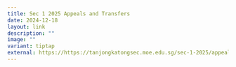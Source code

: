 ```yaml
---
title: Sec 1 2025 Appeals and Transfers
date: 2024-12-18
layout: link
description: ""
image: ""
variant: tiptap
external: https://https://tanjongkatongsec.moe.edu.sg/sec-1-2025/appeals-and-transfers/
---
```

